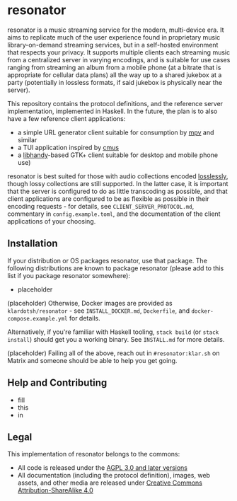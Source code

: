 # resonator

resonator is a music streaming service for the modern, multi-device era. It aims
to replicate much of the user experience found in proprietary music
library-on-demand streaming services, but in a self-hosted environment that
respects your privacy. It supports multiple clients each streaming music from a
centralized server in varying encodings, and is suitable for use cases ranging
from streaming an album from a mobile phone (at a bitrate that is appropriate
for cellular data plans) all the way up to a shared jukebox at a party
(potentially in lossless formats, if said jukebox is physically near the
server).

This repository contains the protocol definitions, and the reference server
implementation, implemented in Haskell. In the future, the plan is to also have
a few reference client applications:

- a simple URL generator client suitable for consumption by
  [mpv](https://mpv.io/) and similar
- a TUI application inspired by [cmus](https://cmus.github.io/)
- a [libhandy](https://source.puri.sm/Librem5/libhandy)-based GTK+ client
  suitable for desktop and mobile phone use)

resonator is best suited for those with audio collections encoded
[losslessly](https://en.wikipedia.org/wiki/Lossless_compression), though lossy
collections are still supported. In the latter case, it is important that the
server is configured to do as little transcoding as possible, and that client
applications are configured to be as flexible as possible in their encoding
requests - for details, see `CLIENT_SERVER_PROTOCOL.md`, commentary in
`config.example.toml`, and the documentation of the client applications of your
choosing.

## Installation

If your distribution or OS packages resonator, use that package. The following
distributions are known to package resonator (please add to this list if you
package resonator somewhere):

- placeholder

(placeholder) Otherwise, Docker images are provided as `klardotsh/resonator` -
see `INSTALL_DOCKER.md`, `Dockerfile`, and `docker-compose.example.yml` for
details.

Alternatively, if you're familiar with Haskell tooling, `stack build` (or `stack
install`) should get you a working binary. See `INSTALL.md` for more details.

(placeholder) Failing all of the above, reach out in `#resonator:klar.sh` on
Matrix and someone should be able to help you get going.

## Help and Contributing

- fill
- this
- in

## Legal

This implementation of resonator belongs to the commons:

- All code is released under the [AGPL 3.0 and later
  versions](https://tldrlegal.com/license/gnu-affero-general-public-license-v3-(agpl-3.0))
- All documentation (including the protocol definition), images, web assets, and
  other media are released under [Creative Commons Attribution-ShareAlike
  4.0](https://creativecommons.org/licenses/by-sa/4.0/)
